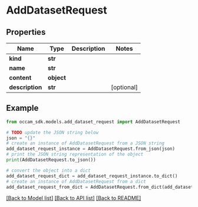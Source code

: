 # AddDatasetRequest


## Properties

Name | Type | Description | Notes
------------ | ------------- | ------------- | -------------
**kind** | **str** |  | 
**name** | **str** |  | 
**content** | **object** |  | 
**description** | **str** |  | [optional] 

## Example

```python
from occam_sdk.models.add_dataset_request import AddDatasetRequest

# TODO update the JSON string below
json = "{}"
# create an instance of AddDatasetRequest from a JSON string
add_dataset_request_instance = AddDatasetRequest.from_json(json)
# print the JSON string representation of the object
print(AddDatasetRequest.to_json())

# convert the object into a dict
add_dataset_request_dict = add_dataset_request_instance.to_dict()
# create an instance of AddDatasetRequest from a dict
add_dataset_request_from_dict = AddDatasetRequest.from_dict(add_dataset_request_dict)
```
[[Back to Model list]](../README.md#documentation-for-models) [[Back to API list]](../README.md#documentation-for-api-endpoints) [[Back to README]](../README.md)


